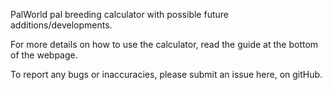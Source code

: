 PalWorld pal breeding calculator with possible future additions/developments.

For more details on how to use the calculator, read the guide at the bottom of the webpage.

To report any bugs or inaccuracies, please submit an issue here, on gitHub.
